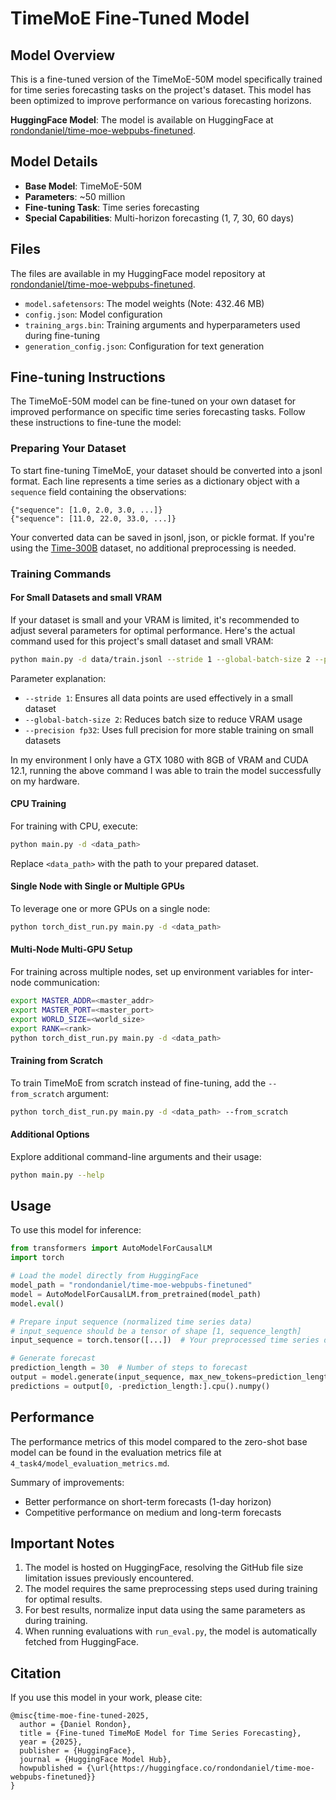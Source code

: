 # TimeMoE Fine-Tuned Model

## Model Overview

This is a fine-tuned version of the TimeMoE-50M model specifically trained for time series forecasting tasks on the project's dataset. This model has been optimized to improve performance on various forecasting horizons.

**HuggingFace Model**: The model is available on HuggingFace at [rondondaniel/time-moe-webpubs-finetuned](https://huggingface.co/rondondaniel/time-moe-webpubs-finetuned/tree/main).

## Model Details

- **Base Model**: TimeMoE-50M
- **Parameters**: ~50 million
- **Fine-tuning Task**: Time series forecasting
- **Special Capabilities**: Multi-horizon forecasting (1, 7, 30, 60 days)

## Files
The files are available in my HuggingFace model repository at [rondondaniel/time-moe-webpubs-finetuned](https://huggingface.co/rondondaniel/time-moe-webpubs-finetuned/tree/main).

- `model.safetensors`: The model weights (Note: 432.46 MB)
- `config.json`: Model configuration
- `training_args.bin`: Training arguments and hyperparameters used during fine-tuning
- `generation_config.json`: Configuration for text generation

## Fine-tuning Instructions

The TimeMoE-50M model can be fine-tuned on your own dataset for improved performance on specific time series forecasting tasks. Follow these instructions to fine-tune the model:

### Preparing Your Dataset

To start fine-tuning TimeMoE, your dataset should be converted into a jsonl format. Each line represents a time series as a dictionary object with a `sequence` field containing the observations:

```jsonl
{"sequence": [1.0, 2.0, 3.0, ...]}
{"sequence": [11.0, 22.0, 33.0, ...]}
```

Your converted data can be saved in jsonl, json, or pickle format. If you're using the [Time-300B](https://huggingface.co/datasets/Maple728/Time-300B) dataset, no additional preprocessing is needed.

### Training Commands

#### For Small Datasets and small VRAM

If your dataset is small and your VRAM is limited, it's recommended to adjust several parameters for optimal performance. Here's the actual command used for this project's small dataset and small VRAM:

```bash
python main.py -d data/train.jsonl --stride 1 --global-batch-size 2 --precision fp32
```

Parameter explanation:
- `--stride 1`: Ensures all data points are used effectively in a small dataset
- `--global-batch-size 2`: Reduces batch size to reduce VRAM usage
- `--precision fp32`: Uses full precision for more stable training on small datasets

In my environment I only have a GTX 1080 with 8GB of VRAM and CUDA 12.1, running the above command I was able to train the model successfully on my hardware.

#### CPU Training

For training with CPU, execute:

```bash
python main.py -d <data_path>
```

Replace `<data_path>` with the path to your prepared dataset.

#### Single Node with Single or Multiple GPUs

To leverage one or more GPUs on a single node:

```bash
python torch_dist_run.py main.py -d <data_path>
```

#### Multi-Node Multi-GPU Setup

For training across multiple nodes, set up environment variables for inter-node communication:

```bash
export MASTER_ADDR=<master_addr>
export MASTER_PORT=<master_port>
export WORLD_SIZE=<world_size>
export RANK=<rank>
python torch_dist_run.py main.py -d <data_path>
```

#### Training from Scratch

To train TimeMoE from scratch instead of fine-tuning, add the `--from_scratch` argument:

```bash
python torch_dist_run.py main.py -d <data_path> --from_scratch
```

#### Additional Options

Explore additional command-line arguments and their usage:

```bash
python main.py --help
```

## Usage

To use this model for inference:

```python
from transformers import AutoModelForCausalLM
import torch

# Load the model directly from HuggingFace
model_path = "rondondaniel/time-moe-webpubs-finetuned"
model = AutoModelForCausalLM.from_pretrained(model_path)
model.eval()

# Prepare input sequence (normalized time series data)
# input_sequence should be a tensor of shape [1, sequence_length]
input_sequence = torch.tensor([...])  # Your preprocessed time series data

# Generate forecast
prediction_length = 30  # Number of steps to forecast
output = model.generate(input_sequence, max_new_tokens=prediction_length)
predictions = output[0, -prediction_length:].cpu().numpy()
```

## Performance

The performance metrics of this model compared to the zero-shot base model can be found in the evaluation metrics file at `4_task4/model_evaluation_metrics.md`. 

Summary of improvements:
- Better performance on short-term forecasts (1-day horizon)
- Competitive performance on medium and long-term forecasts

## Important Notes

1. The model is hosted on HuggingFace, resolving the GitHub file size limitation issues previously encountered.
2. The model requires the same preprocessing steps used during training for optimal results.
3. For best results, normalize input data using the same parameters as during training.
4. When running evaluations with `run_eval.py`, the model is automatically fetched from HuggingFace.

## Citation

If you use this model in your work, please cite:
```
@misc{time-moe-fine-tuned-2025,
  author = {Daniel Rondon},
  title = {Fine-tuned TimeMoE Model for Time Series Forecasting},
  year = {2025},
  publisher = {HuggingFace},
  journal = {HuggingFace Model Hub},
  howpublished = {\url{https://huggingface.co/rondondaniel/time-moe-webpubs-finetuned}}
}
```